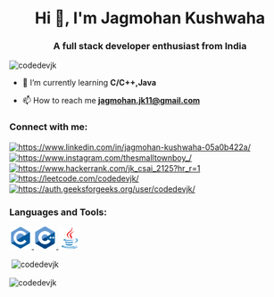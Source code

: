 <h1 align="center">Hi 👋, I'm Jagmohan Kushwaha</h1>
<h3 align="center">A full stack developer enthusiast from India</h3>

<p align="left"> <img src="https://komarev.com/ghpvc/?username=codedevjk&label=Profile%20views&color=0e75b6&style=flat" alt="codedevjk" /> </p>

- 🌱 I’m currently learning **C/C++,Java**

- 📫 How to reach me **jagmohan.jk11@gmail.com**

<h3 align="left">Connect with me:</h3>
<p align="left">
<a href="https://www.linkedin.com/in/jagmohan-kushwaha-05a0b422a/" target="blank"><img align="center" src="https://raw.githubusercontent.com/rahuldkjain/github-profile-readme-generator/master/src/images/icons/Social/linked-in-alt.svg" alt="https://www.linkedin.com/in/jagmohan-kushwaha-05a0b422a/" height="30" width="40" /></a>
<a href="https://www.instagram.com/thesmalltownboy_/" target="blank"><img align="center" src="https://raw.githubusercontent.com/rahuldkjain/github-profile-readme-generator/master/src/images/icons/Social/instagram.svg" alt="https://www.instagram.com/thesmalltownboy_/" height="30" width="40" /></a>
<a href="https://www.hackerrank.com/https://www.hackerrank.com/jk_csai_2125?hr_r=1" target="blank"><img align="center" src="https://raw.githubusercontent.com/rahuldkjain/github-profile-readme-generator/master/src/images/icons/Social/hackerrank.svg" alt="https://www.hackerrank.com/jk_csai_2125?hr_r=1" height="30" width="40" /></a>
<a href="https://www.leetcode.com/https://leetcode.com/codedevjk/" target="blank"><img align="center" src="https://raw.githubusercontent.com/rahuldkjain/github-profile-readme-generator/master/src/images/icons/Social/leet-code.svg" alt="https://leetcode.com/codedevjk/" height="30" width="40" /></a>
<a href="https://auth.geeksforgeeks.org/user/codedevjk" target="blank"><img align="center" src="https://raw.githubusercontent.com/rahuldkjain/github-profile-readme-generator/master/src/images/icons/Social/geeks-for-geeks.svg" alt="https://auth.geeksforgeeks.org/user/codedevjk/" height="30" width="40" /></a>
</p>

<h3 align="left">Languages and Tools:</h3>
<p align="left"> <a href="https://www.cprogramming.com/" target="_blank" rel="noreferrer"> <img src="https://raw.githubusercontent.com/devicons/devicon/master/icons/c/c-original.svg" alt="c" width="40" height="40"/> </a> <a href="https://www.w3schools.com/cpp/" target="_blank" rel="noreferrer"> <img src="https://raw.githubusercontent.com/devicons/devicon/master/icons/cplusplus/cplusplus-original.svg" alt="cplusplus" width="40" height="40"/> </a> <a href="https://www.java.com" target="_blank" rel="noreferrer"> <img src="https://raw.githubusercontent.com/devicons/devicon/master/icons/java/java-original.svg" alt="java" width="40" height="40"/> </a> </p>

<p>&nbsp;<img align="center" src="https://github-readme-stats.vercel.app/api?username=codedevjk&show_icons=true&locale=en" alt="codedevjk" /></p>

<p><img align="center" src="https://github-readme-streak-stats.herokuapp.com/?user=codedevjk&" alt="codedevjk" /></p>

